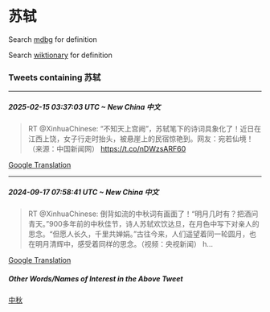 # 苏轼

Search [mdbg](https://www.mdbg.net/chinese/dictionary?page=worddict&wdrst=0&wdqb=苏轼) for definition

Search [wiktionary](https://en.wiktionary.org/wiki/苏轼) for definition

### Tweets containing 苏轼

___
##### 2025-02-15 03:37:03 UTC ~ New China 中文
> RT @XinhuaChinese: “不知天上宫阙”，苏轼笔下的诗词具象化了！近日在江西上饶，女子行走时抬头，被悬崖上的民宿惊艳到。网友：宛若仙境！（来源：中国新闻网） https://t.co/nDWzsARF60

[Google Translation](https://translate.google.com/?hi=en&tab=TT&sl=zh-CN&tl=en&op=translate&text=RT+%40XinhuaChinese%3A+%E2%80%9C%E4%B8%8D%E7%9F%A5%E5%A4%A9%E4%B8%8A%E5%AE%AB%E9%98%99%E2%80%9D%EF%BC%8C%E8%8B%8F%E8%BD%BC%E7%AC%94%E4%B8%8B%E7%9A%84%E8%AF%97%E8%AF%8D%E5%85%B7%E8%B1%A1%E5%8C%96%E4%BA%86%EF%BC%81%E8%BF%91%E6%97%A5%E5%9C%A8%E6%B1%9F%E8%A5%BF%E4%B8%8A%E9%A5%B6%EF%BC%8C%E5%A5%B3%E5%AD%90%E8%A1%8C%E8%B5%B0%E6%97%B6%E6%8A%AC%E5%A4%B4%EF%BC%8C%E8%A2%AB%E6%82%AC%E5%B4%96%E4%B8%8A%E7%9A%84%E6%B0%91%E5%AE%BF%E6%83%8A%E8%89%B3%E5%88%B0%E3%80%82%E7%BD%91%E5%8F%8B%EF%BC%9A%E5%AE%9B%E8%8B%A5%E4%BB%99%E5%A2%83%EF%BC%81%EF%BC%88%E6%9D%A5%E6%BA%90%EF%BC%9A%E4%B8%AD%E5%9B%BD%E6%96%B0%E9%97%BB%E7%BD%91%EF%BC%89+https%3A%2F%2Ft.co%2FnDWzsARF60)
___
##### 2024-09-17 07:58:41 UTC ~ New China 中文
> RT @XinhuaChinese: 倒背如流的中秋词有画面了！“明月几时有？把酒问青天。”900多年前的中秋佳节，诗人苏轼欢饮达旦，在月色中写下对亲人的思念。“但愿人长久，千里共婵娟。”古往今来，人们遥望着同一轮圆月，也在明月清辉中，感受着同样的思念。（视频：央视新闻） h…

[Google Translation](https://translate.google.com/?hi=en&tab=TT&sl=zh-CN&tl=en&op=translate&text=RT+%40XinhuaChinese%3A+%E5%80%92%E8%83%8C%E5%A6%82%E6%B5%81%E7%9A%84%E4%B8%AD%E7%A7%8B%E8%AF%8D%E6%9C%89%E7%94%BB%E9%9D%A2%E4%BA%86%EF%BC%81%E2%80%9C%E6%98%8E%E6%9C%88%E5%87%A0%E6%97%B6%E6%9C%89%EF%BC%9F%E6%8A%8A%E9%85%92%E9%97%AE%E9%9D%92%E5%A4%A9%E3%80%82%E2%80%9D900%E5%A4%9A%E5%B9%B4%E5%89%8D%E7%9A%84%E4%B8%AD%E7%A7%8B%E4%BD%B3%E8%8A%82%EF%BC%8C%E8%AF%97%E4%BA%BA%E8%8B%8F%E8%BD%BC%E6%AC%A2%E9%A5%AE%E8%BE%BE%E6%97%A6%EF%BC%8C%E5%9C%A8%E6%9C%88%E8%89%B2%E4%B8%AD%E5%86%99%E4%B8%8B%E5%AF%B9%E4%BA%B2%E4%BA%BA%E7%9A%84%E6%80%9D%E5%BF%B5%E3%80%82%E2%80%9C%E4%BD%86%E6%84%BF%E4%BA%BA%E9%95%BF%E4%B9%85%EF%BC%8C%E5%8D%83%E9%87%8C%E5%85%B1%E5%A9%B5%E5%A8%9F%E3%80%82%E2%80%9D%E5%8F%A4%E5%BE%80%E4%BB%8A%E6%9D%A5%EF%BC%8C%E4%BA%BA%E4%BB%AC%E9%81%A5%E6%9C%9B%E7%9D%80%E5%90%8C%E4%B8%80%E8%BD%AE%E5%9C%86%E6%9C%88%EF%BC%8C%E4%B9%9F%E5%9C%A8%E6%98%8E%E6%9C%88%E6%B8%85%E8%BE%89%E4%B8%AD%EF%BC%8C%E6%84%9F%E5%8F%97%E7%9D%80%E5%90%8C%E6%A0%B7%E7%9A%84%E6%80%9D%E5%BF%B5%E3%80%82%EF%BC%88%E8%A7%86%E9%A2%91%EF%BC%9A%E5%A4%AE%E8%A7%86%E6%96%B0%E9%97%BB%EF%BC%89+h%E2%80%A6)
##### Other Words/Names of Interest in the Above Tweet
[中秋](中秋.md)
